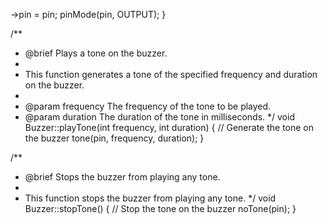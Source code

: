 ->pin = pin;
    pinMode(pin, OUTPUT);
}

/**
 * @brief Plays a tone on the buzzer.
 *
 * This function generates a tone of the specified frequency and duration on the buzzer.
 *
 * @param frequency The frequency of the tone to be played.
 * @param duration The duration of the tone in milliseconds.
 */
void Buzzer::playTone(int frequency, int duration) {
    // Generate the tone on the buzzer
    tone(pin, frequency, duration);
}

/**
 * @brief Stops the buzzer from playing any tone.
 *
 * This function stops the buzzer from playing any tone.
 */
void Buzzer::stopTone() {
    // Stop the tone on the buzzer
    noTone(pin);
}

